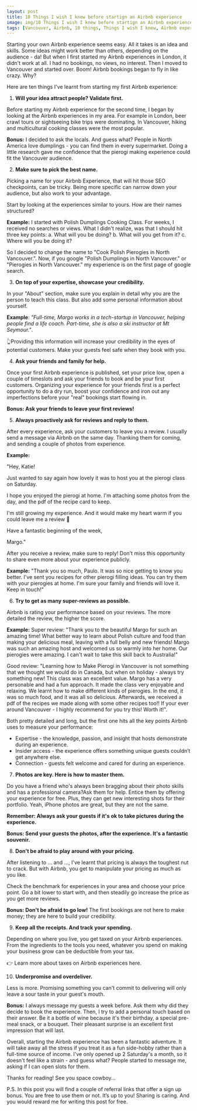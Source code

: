 ```yaml
---
layout: post
title: 10 Things I wish I knew before startign an Airbnb experience
image: img/10 Things I wish I knew before startign an Airbnb experience.png
tags: [Vancouver, Airbnb, 10 things, Things I wish I knew, Airbnb experiences]
---
```


Starting your own Airbnb experience seems easy. All it takes is an idea and skills. Some ideas might work better than others, depending on the audience - da! But when I first started my Airbnb experiences in London, it didn't work at all. I had no bookings, no views, no interest. Then I moved to Vancouver and started over. Boom! Airbnb bookings began to fly in like crazy. Why? 

Here are ten things I've learnt from starting my first Airbnb experience:

1. **Will your idea attract people? Validate first.** 

Before starting my Airbnb experience for the second time, I began by looking at the Airbnb experiences in my area. For example in London, beer crawl tours or sightseeing bike trips were dominating. In Vancouver, hiking and multicultural cooking classes were the most popular. 

**Bonus:** I decided to ask the locals. And guess what? People in North America love dumplings - you can find them in every supermarket. Doing a little research gave me confidence that the pierogi making experience could fit the Vancouver audience. 

2. **Make sure to pick the best name.**

Picking a name for your Airbnb Experience, that will hit those SEO checkpoints, can be tricky. Being more specific can narrow down your audience, but also work to your advantage. 

Start by looking at the experiences similar to yours. How are their names structured? 

**Example:** I started with Polish Dumplings Cooking Class. For weeks, I received no searches or views. What I didn't realize, was that I should hit three key points: 
    a. What will you be doing?
    b. What will you get from it?
    c. Where will you be doing it?

So I decided to change the name to "Cook Polish Pierogies in North Vancouver.". Now, if you google "Polish Dumplings in North Vancouver." or  "Pierogies in North Vancouver." my experience is on the first page of google search. 

3. **On top of your expertise, showcase your credibility.**

In your "About" section, make sure you explain in detail why you are the person to teach this class. But also add some personal information about yourself. 

**Example**: *"Full-time, Margo works in a tech-startup in Vancouver, helping people find a life coach. Part-time, she is also a ski instructor at Mt Seymour."*. 

👆Providing this information will increase your credibility in the eyes of potential customers. Make your guests feel safe when they book with you. 

4. **Ask your friends and family for help.**

Once your first Airbnb experience is published, set your price low, open a couple of timeslots and ask your friends to book and be your first customers. Organizing your experience for your friends first is a perfect opportunity to do a dry run, boost your confidence and iron out any imperfections before your "real" bookings start flowing in. 

**Bonus: Ask your friends to leave your first reviews!**

5. **Always proactively ask for reviews and reply to them.**

After every experience, ask your customers to leave you a review. I usually send a message via Airbnb on the same day. Thanking them for coming, and sending a couple of photos from experience. 

**Example:**

"Hey, Katie! 

Just wanted to say again how lovely it was to host you at the pierogi class on Saturday. 

I hope you enjoyed the pierogi at home. I'm attaching some photos from the day, and the pdf of the recipe card to keep. 

I'm still growing my experience. And it would make my heart warm if you could leave me a review 🙏

Have a fantastic beginning of the week, 

Margo."

After you receive a review, make sure to reply! Don't miss this opportunity to share even more about your experience publicly.

**Example:** "Thank you so much, Paulo. It was so nice getting to know you better. I've sent you recipes for other pierogi filling ideas. You can try them with your pierogies at home. I'm sure your family and friends will love it. Keep in touch!"

6. **Try to get as many super-reviews as possible.**

Airbnb is rating your performance based on your reviews. The more detailed the review, the higher the score. 

**Example:**
Super review: "Thank you to the beautiful Margo for such an amazing time! What better way to learn about Polish culture and food than making your delicious meal, leaving with a full belly and new friends! Margo was such an amazing host and welcomed us so warmly into her home. Our pierogies were amazing. I can't wait to take this skill back to Australia!" 

Good review: "Learning how to Make Pierogi in Vancouver is not something that we thought we would do in Canada, but when on holiday - always try something new! This class was an excellent value. Margo has a very personable and had a fun approach. It made the class very enjoyable and relaxing. We learnt how to make different kinds of pierogies. In the end, it was so much food, and it was all so delicious. Afterwards, we received a pdf of the recipes we made along with some other recipes too!! If your ever around Vancouver - I highly recommend for you try this! Worth it!". 

Both pretty detailed and long, but the first one hits all the key points Airbnb uses to measure your performance:
- Expertise - the knowledge, passion, and insight that hosts demonstrate during an experience.
- Insider access - the experience offers something unique guests couldn’t get anywhere else.
- Connection - guests felt welcome and cared for during an experience.

7. **Photos are key. Here is how to master them.**

Do you have a friend who's always been bragging about their photo skills and has a professional camera?Ask them for help. Entice them by offering your experience for free. Plus, they can get new interesting shots for their portfolio. Yeah, iPhone photos are great, but they are not the same. 

**Remember: Always ask your guests if it's ok to take pictures during the experience.** 

**Bonus: Send your guests the photos, after the experience. It's a fantastic souvenir.**

8. **Don't be afraid to play around with your pricing.**

After listening to ... and ..., I've learnt that pricing is always the toughest nut to crack. But with Airbnb, you get to manipulate your pricing as much as you like. 

Check the benchmark for experiences in your area and choose your price point. Go a bit lower to start with, and then steadily go increase the price as you get more reviews. 

**Bonus: Don't be afraid to go low!** The first bookings are not here to make money; they are here to build your credibility. 

9. **Keep all the receipts. And track your spending.**

Depending on where you live, you get taxed on your Airbnb experiences. From the ingredients to the tools you need, whatever you spend on making your business grow can be deductible from your tax. 

👉 Learn more about taxes on Airbnb experiences here.

10. **Underpromise and overdeliver.**

Less is more. Promising something you can't commit to delivering will only leave a sour taste in your guest's mouth. 

**Bonus:** I always message my guests a week before. Ask them why did they decide to book the experience. Then, I try to add a personal touch based on their answer. Be it a bottle of wine because it's their birthday, a special pre-meal snack, or a bouquet. Their pleasant surprise is an excellent first impression that will last. 


Overall, starting the Airbnb experience has been a fantastic adventure. It will take away all the stress if you treat it as a fun side-hobby rather than a full-time source of income. I've only opened up 2 Saturday's a month, so it doesn't feel like a strain - and guess what? People started to message me, asking if I can open slots for them. 


Thanks for reading! See you space cowboy...


P.S. In this post you will find a couple of referral links that offer a sign up bonus. You are free to use them or not. It’s up to you! Sharing is caring. And you would reward me for writing this post for free. 
